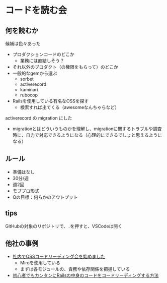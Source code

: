 # コードを読む会

## 何を読むか

候補は色々あった

- プロダクションコードのどこか
  - 業務には直結しそう？
- それ以外のプロダクト（の権限をもらって）のどこか
- 一般的なgemから選ぶ
  - sorbet
  - activerecord
  - kaminari
  - rubocop
- Railsを使用している有名なOSSを探す
  - 検索すれば出てくる（awesomeなんちゃらなど）

activerecord の migration にした

- migrationとはどういうものかを理解し、migrationに関するトラブルや調査時に、自力で対応できるようになる（心理的にできるでしょと思えるようになる）

## ルール

- 準備はなし
- 30分/週
- 週2回
- モブプロ形式
- Qの目標：何らかのアウトプット

## tips

GitHubの対象のリポジトリで、`.`を押すと、VSCodeは開く

## 他社の事例

- [社内でOSSコードリーディング会を始めました](https://qiita.com/shifumin/items/e29e05f7ef241f5adcfa)
  - Miroを使用している
  - まずは各モジュールの、責務や依存関係を把握している
- [初心者でもカンタンにRailsの中身のコードをコードリーディングする方法](https://qiita.com/jabba/items/8a9ac664eb2a0e61e621)
